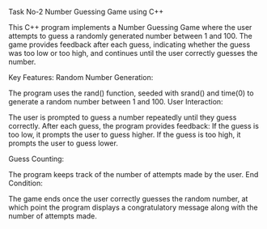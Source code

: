 Task No-2 
Number Guessing Game using C++

This C++ program implements a Number Guessing Game where the user attempts to guess a randomly generated number between 1 and 100. The game provides feedback after each guess, indicating whether the guess was too low or too high, and continues until the user correctly guesses the number.

Key Features:
Random Number Generation:

The program uses the rand() function, seeded with srand() and time(0) to generate a random number between 1 and 100.
User Interaction:

The user is prompted to guess a number repeatedly until they guess correctly.
After each guess, the program provides feedback:
If the guess is too low, it prompts the user to guess higher.
If the guess is too high, it prompts the user to guess lower.

Guess Counting:

The program keeps track of the number of attempts made by the user.
End Condition:

The game ends once the user correctly guesses the random number, at which point the program displays a congratulatory message along with the number of attempts made.
